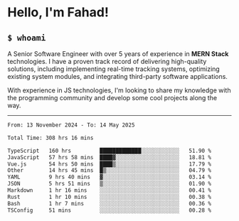 <h1>Hello, I'm Fahad!</h1>

<h2><code>$ whoami</code></h2>

A Senior Software Engineer with over 5 years of experience in **MERN Stack** technologies. I have a proven track record of delivering high-quality solutions, including implementing real-time tracking systems, optimizing existing system modules, and integrating third-party software applications.

With experience in JS technologies, I'm looking to share my knowledge with the programming community and develop some cool projects along the way.

---

<!--START_SECTION:waka-->

```txt
From: 13 November 2024 - To: 14 May 2025

Total Time: 308 hrs 16 mins

TypeScript   160 hrs         █████████████░░░░░░░░░░░░   51.90 %
JavaScript   57 hrs 58 mins  ████▓░░░░░░░░░░░░░░░░░░░░   18.81 %
Vue.js       54 hrs 50 mins  ████▒░░░░░░░░░░░░░░░░░░░░   17.79 %
Other        14 hrs 45 mins  █▒░░░░░░░░░░░░░░░░░░░░░░░   04.79 %
YAML         9 hrs 40 mins   ▓░░░░░░░░░░░░░░░░░░░░░░░░   03.14 %
JSON         5 hrs 51 mins   ▒░░░░░░░░░░░░░░░░░░░░░░░░   01.90 %
Markdown     1 hr 16 mins    ░░░░░░░░░░░░░░░░░░░░░░░░░   00.41 %
Rust         1 hr 10 mins    ░░░░░░░░░░░░░░░░░░░░░░░░░   00.38 %
Bash         1 hr 7 mins     ░░░░░░░░░░░░░░░░░░░░░░░░░   00.36 %
TSConfig     51 mins         ░░░░░░░░░░░░░░░░░░░░░░░░░   00.28 %
```

<!--END_SECTION:waka-->

<!--
**heyFahad/heyFahad** is a ✨ _special_ ✨ repository because its `README.md` (this file) appears on your GitHub profile.

Here are some ideas to get you started:

- 🔭 I’m currently working on ...
- 🌱 I’m currently learning ...
- 👯 I’m looking to collaborate on ...
- 🤔 I’m looking for help with ...
- 💬 Ask me about ...
- 📫 How to reach me: ...
- 😄 Pronouns: ...
- ⚡ Fun fact: ...
-->
